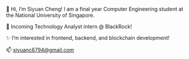 👋 Hi, I’m Siyuan Cheng! I am a final year Computer Engineering student at the National University of Singapore.

💼 Incoming Technology Analyst intern @ BlackRock!

✨ I’m interested in frontend, backend, and blockchain development!

📫 siyuanc6794@gmail.com
